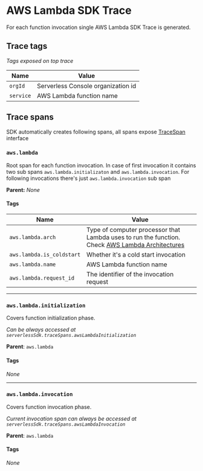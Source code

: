# AWS Lambda SDK Trace

For each function invocation single AWS Lambda SDK Trace is generated.

## Trace tags

_Tags exposed on top trace_

| Name      | Value                              |
| --------- | ---------------------------------- |
| `orgId`   | Serverless Console organization id |
| `service` | AWS Lambda function name           |

## Trace spans

SDK automatically creates following spans, all spans expose [TraceSpan](trace-span.md) interface

### `aws.lambda`

Root span for each function invocation. In case of first invocation it contains two sub spans `aws.lambda.initializaton` and `aws.lambda.invocation`. For following invocations there's just `aws.lambda.invocation` sub span

**Parent:** _None_

#### Tags

| Name                      | Value                                                                                                                                                                |
| ------------------------- | -------------------------------------------------------------------------------------------------------------------------------------------------------------------- |
| `aws.lambda.arch`         | Type of computer processor that Lambda uses to run the function. Check [AWS Lambda Architectures](https://docs.aws.amazon.com/lambda/latest/dg/foundation-arch.html) |
| `aws.lambda.is_coldstart` | Whether it's a cold start invocation                                                                                                                                 |
| `aws.lambda.name`         | AWS Lambda function name                                                                                                                                             |
| `aws.lambda.request_id`   | The identifier of the invocation request                                                                                                                             |

---

### `aws.lambda.initialization`

Covers function initialization phase.

_Can be always accessed at `serverlessSdk.traceSpans.awsLambdaInitialization`_

**Parent**: `aws.lambda`

#### Tags

_None_

---

### `aws.lambda.invocation`

Covers function invocation phase.

_Current invocation span can always be accessed at `serverlessSdk.traceSpans.awsLambdaInvocation`_

**Parent**: `aws.lambda`

#### Tags

_None_
